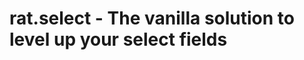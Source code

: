 rat.select - The vanilla solution to level up your select fields 
================================================================
